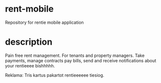 # rent-mobile
Repository for rentie mobile application

# description
Pain free rent management. For tenants and property managers.
Take payments, manage contracts pay bills, send and receive notifications about your rentieeee bishhhhh.

Reklama:
Tris kartus pakartot rentieeeeee tiesiog.

